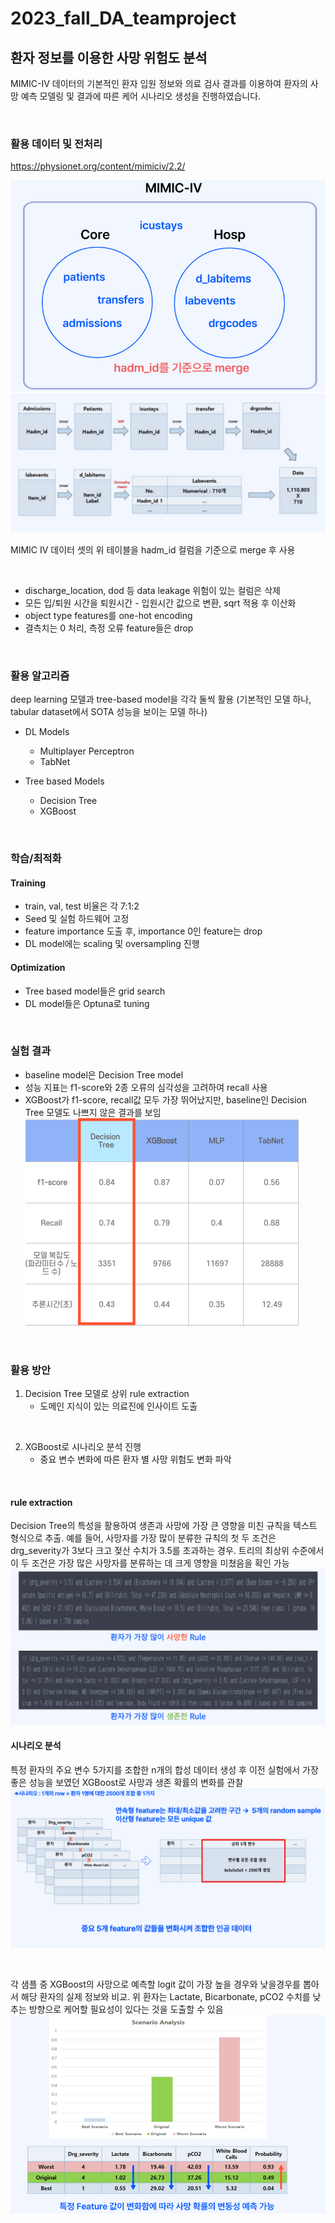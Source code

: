 # 2023_fall_DA_teamproject


## 환자 정보를 이용한 사망 위험도 분석

MIMIC-IV 데이터의 기본적인 환자 입원 정보와 의료 검사 결과를 이용하여 환자의 사망 예측 모델링 및 결과에 따른 케어 시나리오 생성을 진행하였습니다.

<br>

### 활용 데이터 및 전처리
https://physionet.org/content/mimiciv/2.2/ 

![alt text](image.png)
![alt text](image-1.png)

MIMIC IV 데이터 셋의 위 테이블을 hadm_id 컬럼을 기준으로 merge 후 사용

<br>

- discharge_location, dod 등 data leakage 위험이 있는 컬럼은 삭제
- 모든 입/퇴원 시간을 퇴원시간 - 입원시간 값으로 변환, sqrt 적용 후 이산화
- object type features를 one-hot encoding
- 결측치는 0 처리, 측정 오류 feature들은 drop

<br>

### 활용 알고리즘
deep learning 모델과 tree-based model을 각각 둘씩 활용 (기본적인 모델 하나, tabular dataset에서 SOTA 성능을 보이는 모델 하나)

- DL Models
    - Multiplayer Perceptron
    - TabNet

- Tree based Models
    - Decision Tree
    - XGBoost

<br>

### 학습/최적화
#### Training
- train, val, test 비율은 각 7:1:2
- Seed 및 실험 하드웨어 고정
- feature importance 도출 후, importance 0인 feature는 drop
- DL model에는 scaling 및 oversampling 진행

#### Optimization
- Tree based model들은 grid search
- DL model들은 Optuna로 tuning

<br>

### 실험 결과
- baseline model은 Decision Tree model
- 성능 지표는 f1-score와 2종 오류의 심각성을 고려하여 recall 사용
- XGBoost가 f1-score, recall값 모두 가장 뛰어났지만, baseline인 Decision Tree 모델도 나쁘지 않은 결과를 보임
![alt text](image-2.png)

<br>

### 활용 방안
1. Decision Tree 모델로 상위 rule extraction
    - 도메인 지식이 있는 의료진에 인사이트 도출

<br>

2. XGBoost로 시나리오 분석 진행
    - 중요 변수 변화에 따른 환자 별 사망 위험도 변화 파악

<br>

#### rule extraction
Decision Tree의 특성을 활용하여 생존과 사망에 가장 큰 영향을 미친 규칙을 텍스트 형식으로 추출. 예를 들어, 사망자를 가장 많이 분류한 규칙의 첫 두 조건은 drg_severity가 3보다 크고 젖산 수치가 3.5를 초과하는 경우. 트리의 최상위 수준에서 이 두 조건은 가장 많은 사망자를 분류하는 데 크게 영향을 미쳤음을 확인 가능
![alt text](image-3.png)

#### 시나리오 분석
특정 환자의 주요 변수 5가지를 조합한 n개의 합성 데이터 생성 후 이전 실험에서 가장 좋은 성능을 보였던 XGBoost로 사망과 생존 확률의 변화를 관찰
![alt text](image-4.png)

<br>

각 샘플 중 XGBoost의 사망으로 예측할 logit 값이 가장 높을 경우와 낮을경우를 뽑아서 해당 환자의 실제 정보와 비교. 위 환자는 Lactate, Bicarbonate, pCO2 수치를 낮추는 방향으로 케어할 필요성이 있다는 것을 도출할 수 있음
![alt text](image-5.png)